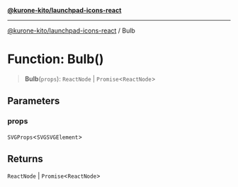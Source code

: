 [**@kurone-kito/launchpad-icons-react**](../README.md)

***

[@kurone-kito/launchpad-icons-react](../globals.md) / Bulb

# Function: Bulb()

> **Bulb**(`props`): `ReactNode` \| `Promise`\<`ReactNode`\>

## Parameters

### props

`SVGProps`\<`SVGSVGElement`\>

## Returns

`ReactNode` \| `Promise`\<`ReactNode`\>
